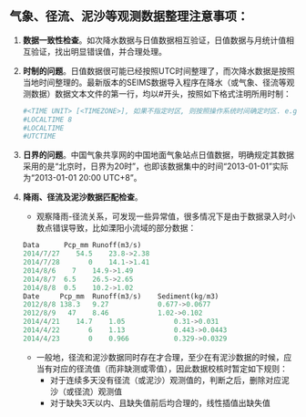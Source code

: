 ## 气象、径流、泥沙等观测数据整理注意事项：

1. **数据一致性检查**。如次降水数据与日值数据相互验证，日值数据与月统计值相互验证，找出明显错误值，并合理处理。

2. **时制的问题**。日值数据很可能已经按照UTC时间整理了，而次降水数据是按照当地时间整理的。最新版本的SEIMS数据导入程序在降水（或气象、径流等观测数据）数据文本文件的第一行，均以#开头，按照如下格式注明所用时制：

   ```python
   #<TIME UNIT> [<TIMEZONE>], 如果不指定时区, 则按照操作系统时间确定时区. e.g.,
   #LOCALTIME 8
   #LOCALTIME
   #UTCTIME
   ```

3. **日界的问题**。中国气象共享网的中国地面气象站点日值数据，明确规定其数据采用的是“北京时，日界为20时”，也即该数据集中的时间“2013-01-01”实际为“2013-01-01 20:00 UTC+8”。

4. **降雨、径流及泥沙数据匹配检查**。

   + 观察降雨-径流关系，可发现一些异常值，很多情况下是由于数据录入时小数点错误导致，比如溧阳小流域的部分数据：

   ```python
   Data	     Pcp_mm	Runoff(m3/s)
   2014/7/27	54.5	23.8->2.38
   2014/7/28	   0	14.1->1.41
   2014/8/6	   7	14.9->1.49
   2014/8/7	 6.5	26.5->2.65
   2014/8/8	 0.5	10.2->1.02
   Date		Pcp_mm	Runoff(m3/s)	Sediment(kg/m3)	
   2012/8/8	138.3	9.27			0.677->0.0677
   2012/8/9	  47	8.46			1.02->0.102
   2014/4/21	14.7	1.05			0.31->0.031
   2014/4/22	   6	1.13			0.443->0.0443
   2014/4/23	   0	0.966			0.329->0.0329
   ```

   + 一般地，径流和泥沙数据同时存在才合理，至少在有泥沙数据的时候，应当有对应的径流值（而非缺测或零值），因此数据校核时暂定如下规则：
     + 对于连续多天没有径流（或泥沙）观测值的，判断之后，删除对应泥沙（或径流）观测值
     + 对于缺失3天以内、且缺失值前后均合理的，线性插值出缺失值